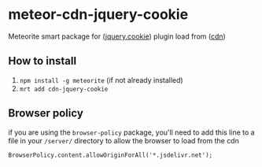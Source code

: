 meteor-cdn-jquery-cookie
========================

Meteorite smart package for ([jquery.cookie](https://github.com/carhartl/jquery-cookie)) plugin load from ([cdn](http://www.jsdelivr.net))


## How to install
1. `npm install -g meteorite` (if not already installed)
2. `mrt add cdn-jquery-cookie`

## Browser policy
if you are using the `browser-policy` package, you'll need to add this line to a file in your `/server/` directory to allow the browser to load from the cdn
```
BrowserPolicy.content.allowOriginForAll('*.jsdelivr.net');
```


